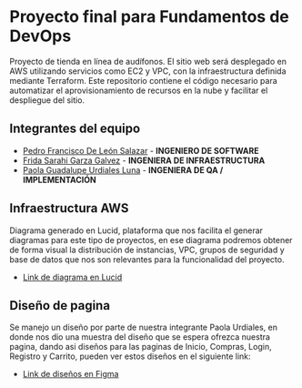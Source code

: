 # Proyecto final para Fundamentos de DevOps
Proyecto de tienda en línea de audífonos. El sitio web será desplegado en AWS utilizando servicios como EC2 y VPC, con la infraestructura definida mediante Terraform. Este repositorio contiene el código necesario para automatizar el aprovisionamiento de recursos en la nube y facilitar el despliegue del sitio.

## Integrantes del equipo
- [Pedro Francisco De León Salazar](https://github.com/pedrodeleondev) - **INGENIERO DE SOFTWARE**
- [Frida Sarahi Garza Galvez](https://github.com/FridaGarzaG) - **INGENIERA DE INFRAESTRUCTURA**
- [Paola Guadalupe Urdiales Luna](https://github.com/PaolaUrdiales) - **INGENIERA DE QA / IMPLEMENTACIÓN**

## Infraestructura AWS
Diagrama generado en Lucid, plataforma que nos facilita el generar diagramas para este tipo de proyectos, en ese diagrama podremos obtener de forma visual la distribución de instancias, VPC, grupos de seguridad y base de datos que nos son relevantes para la funcionalidad del proyecto.
- [Link de diagrama en Lucid](https://lucid.app/lucidchart/a0f93e7d-2e5d-4ecd-a80a-d849d5a7e55e/edit?viewport_loc=-1905%2C-660%2C2270%2C1346%2C0_0&invitationId=inv_ee29050c-9381-48f5-ad0d-21d71866cd73)

## Diseño de pagina
Se manejo un diseño por parte de nuestra integrante Paola Urdiales, en donde nos dio una muestra del diseño que se espera ofrezca nuestra pagina, dando asi diseños para las paginas de Inicio, Compras, Login, Registro y Carrito, pueden ver estos diseños en el siguiente link:
- [Link de diseños en Figma](https://www.figma.com/design/C5JObP2Vf4ttap1RI5ZaEo/Proyecto-Final_DevOps?node-id=13-201&t=Y6E3B1TAePUo9xeh-1)